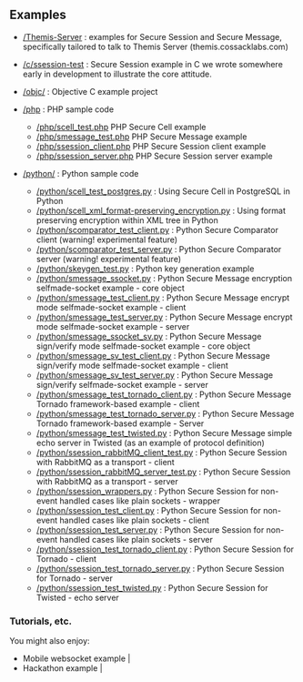 ## Examples

- [/Themis-Server](https://github.com/cossacklabs/themis/tree/master/docs/examples/Themis-server) : examples for Secure Session and Secure Message, specifically tailored to talk to Themis Server (themis.cossacklabs.com)

- [/c/ssession-test](https://github.com/cossacklabs/themis/tree/master/docs/examples/c/ssession_test) : Secure Session example in C we wrote somewhere early in development to illustrate the core attitude.

- [/objc/](https://github.com/cossacklabs/themis/tree/master/docs/examples/objc) : Objective C example project

- [/php](https://github.com/cossacklabs/themis/tree/master/docs/examples/php) : PHP sample code 
  - [/php/scell_test.php](https://github.com/cossacklabs/themis/blob/master/docs/examples/php/scell_test.php) PHP Secure Cell example
  - [/php/smessage_test.php](https://github.com/cossacklabs/themis/blob/master/docs/examples/php/smessage_test.php) PHP Secure Message example
  - [/php/ssession_client.php](https://github.com/cossacklabs/themis/blob/master/docs/examples/php/ssession_client.php) PHP  Secure Session client example
  - [/php/ssession_server.php](https://github.com/cossacklabs/themis/blob/master/docs/examples/php/ssession_server.php) PHP  Secure Session server example

- [/python/](https://github.com/cossacklabs/themis/tree/master/docs/examples/python) : Python sample code
  - [/python/scell_test_postgres.py](https://github.com/cossacklabs/themis/blob/master/docs/examples/python/scell_test_postgres.py) : Using Secure Cell in PostgreSQL in Python
  - [/python/scell_xml_format-preserving_encryption.py](https://github.com/cossacklabs/themis/blob/master/docs/examples/python/scell_xml_format-preserving_encryption.py) : Using format preserving encryption within XML tree in Python
  - [/python/scomparator_test_client.py](https://github.com/cossacklabs/themis/blob/master/docs/examples/python/scomparator_test_client.py) : Python Secure Comparator client (warning! experimental feature)
  - [/python/scomparator_test_server.py](https://github.com/cossacklabs/themis/blob/master/docs/examples/python/scomparator_test_server.py) : Python Secure Comparator server (warning! experimental feature)
  - [/python/skeygen_test.py](https://github.com/cossacklabs/themis/blob/master/docs/examples/python/skeygen_test.py) : Python key generation example
  - [/python/smessage_ssocket.py](https://github.com/cossacklabs/themis/blob/master/docs/examples/python/smessage_ssocket.py) : Python Secure Message encryption selfmade-socket example - core object
  - [/python/smessage_test_client.py](https://github.com/cossacklabs/themis/blob/master/docs/examples/python/smessage_test_client.py) : Python Secure Message encrypt mode selfmade-socket example - client
  - [/python/smessage_test_server.py](https://github.com/cossacklabs/themis/blob/master/docs/examples/python/smessage_test_server.py) : Python Secure Message encrypt mode selfmade-socket example - server
  - [/python/smessage_ssocket_sv.py](https://github.com/cossacklabs/themis/blob/master/docs/examples/python/smessage_ssocket_sv.py) : Python Secure Message sign/verify mode selfmade-socket example - core object 
  - [/python/smessage_sv_test_client.py](https://github.com/cossacklabs/themis/blob/master/docs/examples/python/smessage_sv_test_client.py) : Python Secure Message sign/verify mode selfmade-socket example - client
  - [/python/smessage_sv_test_server.py](https://github.com/cossacklabs/themis/blob/master/docs/examples/python/smessage_sv_test_server.py) : Python Secure Message sign/verify selfmade-socket example - server
  - [/python/smessage_test_tornado_client.py](https://github.com/cossacklabs/themis/blob/master/docs/examples/python/smessage_test_tornado_client.py) : Python Secure Message Tornado framework-based example - client
  - [/python/smessage_test_tornado_server.py](https://github.com/cossacklabs/themis/blob/master/docs/examples/python/smessage_test_tornado_server.py) : Python Secure Message Tornado framework-based example - Server
  - [/python/smessage_test_twisted.py](https://github.com/cossacklabs/themis/blob/master/docs/examples/python/smessage_test_twisted.py) : Python Secure Message simple echo server in Twisted (as an example of protocol definition)
  - [/python/ssession_rabbitMQ_client_test.py](https://github.com/cossacklabs/themis/blob/master/docs/examples/python/ssession_rabbitMQ_client_test.py) : Python Secure Session with RabbitMQ as a transport - client
  - [/python/ssession_rabbitMQ_server_test.py](https://github.com/cossacklabs/themis/blob/master/docs/examples/python/ssession_rabbitMQ_server_test.py) : Python Secure Session with RabbitMQ as a transport - server
  - [/python/ssession_wrappers.py](https://github.com/cossacklabs/themis/blob/master/docs/examples/python/ssession_wrappers.py) : Python Secure Session for non-event handled cases like plain sockets - wrapper
  - [/python/ssession_test_client.py](https://github.com/cossacklabs/themis/blob/master/docs/examples/python/ssession_test_client.py) : Python Secure Session for non-event handled cases like plain sockets - client
  - [/python/ssession_test_server.py](https://github.com/cossacklabs/themis/blob/master/docs/examples/python/ssession_test_server.py) : Python Secure Session for non-event handled cases like plain sockets - server
  - [/python/ssession_test_tornado_client.py](https://github.com/cossacklabs/themis/blob/master/docs/examples/python/ssession_test_tornado_client.py) : Python Secure Session for Tornado - client
  - [/python/ssession_test_tornado_server.py](https://github.com/cossacklabs/themis/blob/master/docs/examples/python/ssession_test_tornado_server.py) : Python Secure Session for Tornado - server
  - [/python/ssession_test_twisted.py](https://github.com/cossacklabs/themis/blob/master/docs/examples/python/ssession_test_twisted.py) : Python Secure Session for Twisted - echo server
  



### Tutorials, etc. 

You might also enjoy: 

- Mobile websocket example | 
- Hackathon example | 
